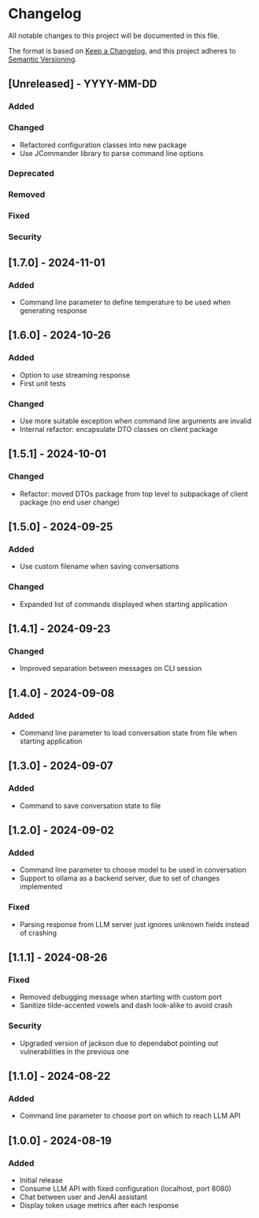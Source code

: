 # Changelog

All notable changes to this project will be documented in this file.

The format is based on [Keep a Changelog](https://keepachangelog.com/en/1.1.0/),
and this project adheres to [Semantic Versioning](https://semver.org/spec/v2.0.0.html).

## [Unreleased] - YYYY-MM-DD

### Added

### Changed

- Refactored configuration classes into new package
- Use JCommander library to parse command line options

### Deprecated

### Removed

### Fixed

### Security


## [1.7.0] - 2024-11-01

### Added

- Command line parameter to define temperature to be used when generating response


## [1.6.0] - 2024-10-26

### Added

- Option to use streaming response
- First unit tests

### Changed

- Use more suitable exception when command line arguments are invalid
- Internal refactor: encapsulate DTO classes on client package


## [1.5.1] - 2024-10-01

### Changed

- Refactor: moved DTOs package from top level to subpackage of client package (no end user change)


## [1.5.0] - 2024-09-25

### Added

- Use custom filename when saving conversations

### Changed

- Expanded list of commands displayed when starting application


## [1.4.1] - 2024-09-23

### Changed

- Improved separation between messages on CLI session


## [1.4.0] - 2024-09-08

### Added

- Command line parameter to load conversation state from file when starting application


## [1.3.0] - 2024-09-07

### Added

- Command to save conversation state to file


## [1.2.0] - 2024-09-02

### Added

- Command line parameter to choose model to be used in conversation
- Support to ollama as a backend server, due to set of changes implemented

### Fixed

- Parsing response from LLM server just ignores unknown fields instead of crashing


## [1.1.1] - 2024-08-26

### Fixed

- Removed debugging message when starting with custom port
- Sanitize tilde-accented vowels and dash look-alike to avoid crash

### Security

- Upgraded version of jackson due to dependabot pointing out vulnerabilities in the previous one


## [1.1.0] - 2024-08-22

### Added

- Command line parameter to choose port on which to reach LLM API


## [1.0.0] - 2024-08-19

### Added

- Initial release
- Consume LLM API with fixed configuration (localhost, port 8080)
- Chat between user and JenAI assistant
- Display token usage metrics after each response

